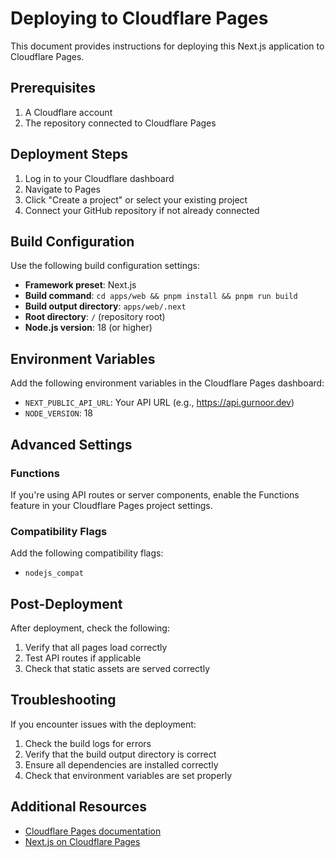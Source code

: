 # Deploying to Cloudflare Pages

This document provides instructions for deploying this Next.js application to Cloudflare Pages.

## Prerequisites

1. A Cloudflare account
2. The repository connected to Cloudflare Pages

## Deployment Steps

1. Log in to your Cloudflare dashboard
2. Navigate to Pages
3. Click "Create a project" or select your existing project
4. Connect your GitHub repository if not already connected

## Build Configuration

Use the following build configuration settings:

- **Framework preset**: Next.js
- **Build command**: `cd apps/web && pnpm install && pnpm run build`
- **Build output directory**: `apps/web/.next`
- **Root directory**: `/` (repository root)
- **Node.js version**: 18 (or higher)

## Environment Variables

Add the following environment variables in the Cloudflare Pages dashboard:

- `NEXT_PUBLIC_API_URL`: Your API URL (e.g., https://api.gurnoor.dev)
- `NODE_VERSION`: 18

## Advanced Settings

### Functions

If you're using API routes or server components, enable the Functions feature in your Cloudflare Pages project settings.

### Compatibility Flags

Add the following compatibility flags:

- `nodejs_compat`

## Post-Deployment

After deployment, check the following:

1. Verify that all pages load correctly
2. Test API routes if applicable
3. Check that static assets are served correctly

## Troubleshooting

If you encounter issues with the deployment:

1. Check the build logs for errors
2. Verify that the build output directory is correct
3. Ensure all dependencies are installed correctly
4. Check that environment variables are set properly

## Additional Resources

- [Cloudflare Pages documentation](https://developers.cloudflare.com/pages/)
- [Next.js on Cloudflare Pages](https://developers.cloudflare.com/pages/framework-guides/deploy-a-nextjs-site/) 